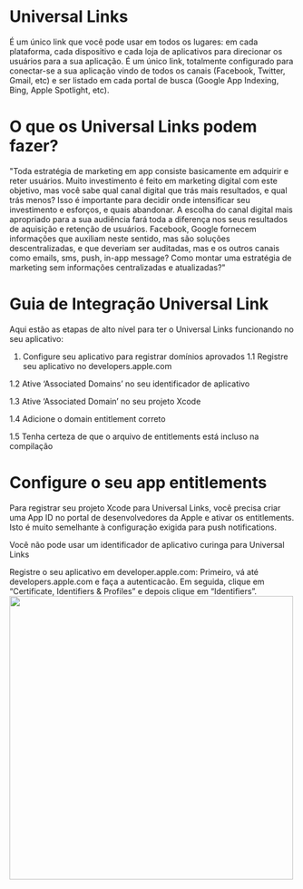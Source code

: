 # Universal Links #

É um único link que você pode usar em todos os lugares: em cada plataforma, cada dispositivo e cada loja de aplicativos para direcionar os usuários para a sua aplicação. É um único link, totalmente configurado para conectar-se a sua aplicação vindo de todos os canais (Facebook, Twitter, Gmail, etc) e ser listado em cada portal de busca (Google App Indexing, Bing, Apple Spotlight, etc).

# O que os Universal Links podem fazer? #

"Toda estratégia de marketing em app consiste basicamente em adquirir e reter usuários. Muito investimento é feito em marketing digital com este objetivo, mas você sabe qual canal digital que trás mais resultados, e qual trás menos? Isso é importante para decidir onde intensificar seu investimento e esforços, e quais abandonar. A escolha do canal digital mais apropriado para a sua audiência fará toda a diferença nos seus resultados de aquisição e retenção de usuários. Facebook, Google fornecem informações que auxiliam neste sentido, mas são soluções descentralizadas, e que deveriam ser auditadas, mas e os outros canais como emails, sms, push, in-app message? Como montar uma estratégia de marketing sem informações centralizadas e atualizadas?"


# Guia de Integração Universal Link #
Aqui estão as etapas de alto nível para ter o Universal Links funcionando no seu aplicativo:

1. Configure seu aplicativo para registrar domínios aprovados
1.1 Registre seu aplicativo no developers.apple.com

1.2 Ative ‘Associated Domains’ no seu identificador de aplicativo

1.3 Ative ‘Associated Domain’ no seu projeto Xcode

1.4 Adicione o domain entitlement correto

1.5 Tenha certeza de que o arquivo de entitlements está incluso na compilação


# Configure o seu app entitlements #
Para registrar seu projeto Xcode para Universal Links, você precisa criar uma App ID no portal de desenvolvedores da Apple e ativar os entitlements. Isto é muito semelhante à configuração exigida para push notifications.

Você não pode usar um identificador de aplicativo curinga para Universal Links

Registre o seu aplicativo em developer.apple.com:
Primeiro, vá até developers.apple.com e faça a autenticacão. Em seguida, clique em “Certificate, Identifiers & Profiles” e depois clique em “Identifiers”.
<img src="http://cdn.getmo.com.br/images/universal_links/developer_portal.png" width="500">




